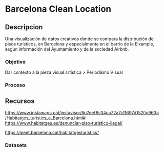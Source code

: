 # Barcelona Clean Location
## Descripcion
Una visualización de datos creativos donde se compara la distribución de pisos turísticos, en Barcelona y especialmente en el barrio de la Eixample, según información del Ayuntamiento y de la sociedad Airbnb.



### Objetivo
Dar contexto a la pieza visual artística > Periodismo Visual

### Proceso


## Recursos
https://www.instamaps.cat/instavisor/6d7eef8c34ca72a7c11697d1520c963a/Habitatges_turistics_a_Barcelona.html#
https://www.habitatges.es/denunciar-piso-turistico-ilegal/

https://meet.barcelona.cat/habitatgesturistics/

### Datasets

